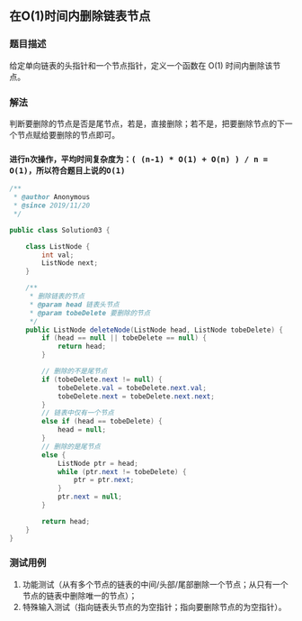## 在O(1)时间内删除链表节点

### 题目描述
给定单向链表的头指针和一个节点指针，定义一个函数在 O(1) 时间内删除该节点。

### 解法
判断要删除的节点是否是尾节点，若是，直接删除；若不是，把要删除节点的下一个节点赋给要删除的节点即可。

### ```进行n次操作，平均时间复杂度为：( (n-1) * O(1) + O(n) ) / n = O(1)，所以符合题目上说的O(1)```

```java
/**
 * @author Anonymous
 * @since 2019/11/20
 */

public class Solution03 {

    class ListNode {
        int val;
        ListNode next;
    }

    /**
     * 删除链表的节点
     * @param head 链表头节点
     * @param tobeDelete 要删除的节点
     */
    public ListNode deleteNode(ListNode head, ListNode tobeDelete) {
        if (head == null || tobeDelete == null) {
            return head;
        }

        // 删除的不是尾节点
        if (tobeDelete.next != null) {
            tobeDelete.val = tobeDelete.next.val;
            tobeDelete.next = tobeDelete.next.next;
        }
        // 链表中仅有一个节点
        else if (head == tobeDelete) {
            head = null;
        }
        // 删除的是尾节点
        else {
            ListNode ptr = head;
            while (ptr.next != tobeDelete) {
                ptr = ptr.next;	
          	}
            ptr.next = null;
        }

        return head;
    }
}
```

### 测试用例
1. 功能测试（从有多个节点的链表的中间/头部/尾部删除一个节点；从只有一个节点的链表中删除唯一的节点）；
2. 特殊输入测试（指向链表头节点的为空指针；指向要删除节点的为空指针）。
